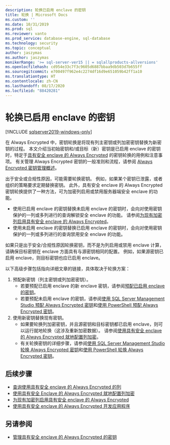 ```yaml
---
description: 轮换已启用 enclave 的密钥
title: 轮换 | Microsoft Docs
ms.custom: ''
ms.date: 10/31/2019
ms.prod: sql
ms.reviewer: vanto
ms.prod_service: database-engine, sql-database
ms.technology: security
ms.topic: conceptual
author: jaszymas
ms.author: jaszymas
monikerRange: '>= sql-server-ver15 || = sqlallproducts-allversions'
ms.openlocfilehash: cd954e33c7f3c9605d6887bbaa9db503d7b655ff
ms.sourcegitcommit: e700497f962e4c2274df16d9e651059b42ff1a10
ms.translationtype: HT
ms.contentlocale: zh-CN
ms.lasthandoff: 08/17/2020
ms.locfileid: "88420281"
---
```

# <a name="rotate-enclave-enabled-keys"></a>轮换已启用 enclave 的密钥
[!INCLUDE [sqlserver2019-windows-only](../../../includes/applies-to-version/sqlserver2019-windows-only.md)]

在 Always Encrypted 中，密钥轮换是将现有列主密钥或列加密密钥替换为新密钥的过程。 本文介绍当初始密钥和/或目标（新）密钥是已启用 enclave 的密钥时，特定于[具有安全 enclave 的 Always Encrypted](always-encrypted-enclaves.md) 的密钥轮换的用例和注意事项。 有关管理 Always Encrypted 密钥的一般准则和流程，请参阅 [Always Encrypted 密钥管理概述](overview-of-key-management-for-always-encrypted.md)。 

出于安全或合规性原因，可能需要轮换密钥。 例如，如果某个密钥已泄露，或者组织的策略要求定期替换密钥。 此外，具有安全 enclave 的 Always Encrypted 密钥轮换提供了一种方法，可为加密列启用或禁用服务器端安全 enclave 的功能。
- 使用已启用 enclave 的密钥替换未启用 enclave 的密钥时，会向对使用密钥保护的一列或多列进行的查询解锁安全 enclave 的功能。 请参阅[为现有加密列启用具有安全 enclave 的 Always Encrypted](always-encrypted-enclaves-enable-for-encrypted-columns.md)。
 - 使用未启用 enclave 的密钥替换已启用 enclave 的密钥时，会向对使用密钥保护的一列或多列进行的查询禁用安全 enclave 的功能。

如果只是出于安全/合规性原因轮换密钥，而不是为列启用或禁用 enclave 计算，请确保目标密钥在 enclave 方面具有与源密钥相同的配置。 例如，如果源密钥已启用 enclave，则目标密钥也应已启用 enclave。

以下高级步骤包括指向详细文章的链接，具体取决于轮换方案：

1. 预配新密钥（列主密钥或列加密密钥）。
    - 若要预配已启用 enclave 的新 enclave 密钥，请参阅[预配已启用 enclave 的密钥](always-encrypted-enclaves-provision-keys.md)。
    - 若要预配未启用 enclave 的密钥，请参阅[使用 SQL Server Management Studio 预配 Always Encrypted 密钥](configure-always-encrypted-keys-using-ssms.md)和[使用 PowerShell 预配 Always Encrypted 密钥](configure-always-encrypted-keys-using-powershell.md)。
2. 使用新密钥替换现有密钥。
    - 如果要轮换列加密密钥，并且源密钥和目标密钥都已启用 enclave，则可以运行就地轮换（这涉及重新加密数据）。 请参阅[使用具有安全 enclave 的 Always Encrypted 就地配置列加密](always-encrypted-enclaves-configure-encryption.md)。
    - 有关轮换密钥的详细步骤，请参阅[使用 SQL Server Management Studio 轮换 Always Encrypted 密钥](rotate-always-encrypted-keys-using-ssms.md)和[使用 PowerShell 轮换 Always Encrypted 密钥](rotate-always-encrypted-keys-using-powershell.md)。

    
## <a name="next-steps"></a>后续步骤
- [查询使用具有安全 enclave 的 Always Encrypted 的列](always-encrypted-enclaves-query-columns.md)
- [使用具有安全 Enclave 的 Always Encrypted 就地配置列加密](always-encrypted-enclaves-configure-encryption.md)
- [为现有加密列启用具有安全 enclave 的 Always Encrypted](always-encrypted-enclaves-enable-for-encrypted-columns.md)
- [使用具有安全 enclave 的 Always Encrypted 开发应用程序](always-encrypted-enclaves-client-development.md)  

## <a name="see-also"></a>另请参阅  
- [管理具有安全 enclave 的 Always Encrypted 的密钥](always-encrypted-enclaves-manage-keys.md)

